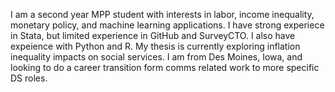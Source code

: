 I am a second year MPP student with interests in labor, income inequality, monetary policy, and machine learning applications. I have strong experiece in Stata, but limited experience in GitHub and SurveyCTO. I also have expeience with Python and R. My thesis is currently exploring inflation inequality impacts on social services. 
I am from Des Moines, Iowa, and looking to do a career transition form comms related work to more specific DS roles. 
